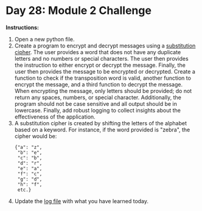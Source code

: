 # Day 28: Module 2 Challenge
**Instructions:** 
1. Open a new python file.
2. Create a program to encrypt and decrypt messages using a [substitution cipher](https://en.wikipedia.org/wiki/Substitution_cipher). The user provides a word that does not have any duplicate letters and no numbers or special characters. The user then provides the instruction to either encrypt or decrypt the message. Finally, the user then provides the message to be encrypted or decrypted. Create a function to check if the transposition word is valid, another function to encrypt the message, and a third function to decrypt the message. When encrypting the message, only letters should be provided; do not return any spaces, numbers, or special character. Additionally, the program should not be case sensitive and all output should be in lowercase. Finally, add robust logging to collect insights about the effectiveness of the application.
3. A substitution cipher is created by shifting the letters of the alphabet based on a keyword. For instance, if the word provided is "zebra", the cipher would be:
    ```
    {"a": "z",
     "b": "e",
     "c": "b",
     "d": "r",
     "e": "a",
     "f": "c",
     "g": "d",
     "h": "f",
     etc.}
    ```
4. Update the [log file](../../../../../Downloads/100DaysPython-master/log.md) with what you have learned today.

